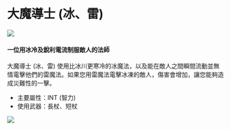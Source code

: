 # 大魔導士 (冰、雷)

![](https://aliceric27s-organization.gitbook.io/images/msn-101/classes-and-jobs/magician/image_1747236396944_492.png)

#### 一位用冰冷及銳利電流制服敵人的法師

大魔導士 (冰、雷) 使用比冰川更寒冷的冰魔法，以及能在敵人之間瞬間流動並無情電擊他們的雷魔法。如果您用雷魔法電擊冰凍的敵人，傷害會增加，讓您能夠造成災難性的一擊。

*   主要屬性：INT (智力)
*   使用武器：長杖、短杖

![](https://aliceric27s-organization.gitbook.io/images/msn-101/classes-and-jobs/magician/image_1747236396944_462.png)